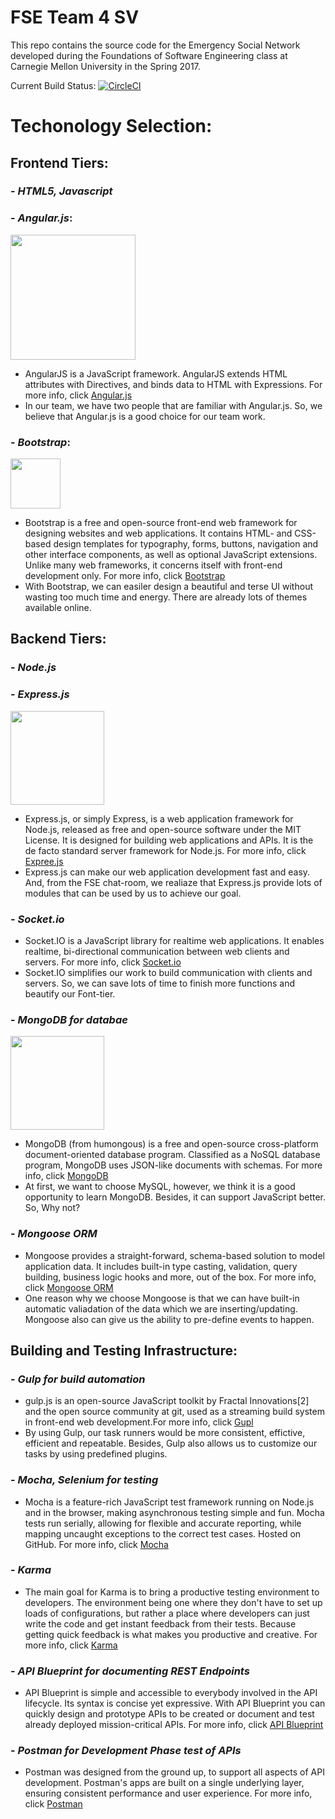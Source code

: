 FSE Team 4 SV
=============================
This repo contains the source code for the Emergency Social Network developed during the Foundations of Software Engineering class at Carnegie Mellon University in the Spring 2017.

Current Build Status:
[![CircleCI](https://circleci.com/gh/cmusv-fse/s17-ESN-SV4.svg?style=svg&token=c08813c1eb41bfb4447818b02b60bce92099acfd)](https://circleci.com/gh/cmusv-fse/s17-ESN-SV4)

Techonology Selection:
====


**Frontend Tiers:**
----
### - *HTML5, Javascript*
### - *Angular.js*:
<img src="https://upload.wikimedia.org/wikipedia/commons/c/ca/AngularJS_logo.svg" style="width: 200px">

- AngularJS is a JavaScript framework. AngularJS extends HTML attributes with Directives, and binds data to HTML with Expressions. For more info, click [Angular.js](https://en.wikipedia.org/wiki/AngularJS)
- In our team, we have two people that are familiar with Angular.js. So, we believe that Angular.js is a good choice for our team work.

### -  *Bootstrap*:
<img src="https://upload.wikimedia.org/wikipedia/commons/thumb/e/ea/Boostrap_logo.svg/239px-Boostrap_logo.svg.png" style="width: 80px">
 
- Bootstrap is a free and open-source front-end web framework for designing websites and web applications. It contains HTML- and CSS-based design templates for typography, forms, buttons, navigation and other interface components, as well as optional JavaScript extensions. Unlike many web frameworks, it concerns itself with front-end development only. For more info, click [Bootstrap](https://en.wikipedia.org/wiki/Bootstrap_(front-end_framework))
- With Bootstrap, we can easiler design a beautiful and terse UI without wasting too much time and energy. There are already lots of themes available online.

**Backend Tiers:**
----
### - *Node.js*
### - *Express.js*
<img src="https://upload.wikimedia.org/wikipedia/commons/6/64/Expressjs.png" style="width: 150px">

- Express.js, or simply Express, is a web application framework for Node.js, released as free and open-source software under the MIT License. It is designed for building web applications and APIs. It is the de facto standard server framework for Node.js. For more info, click [Expree.js](https://en.wikipedia.org/wiki/Express.js)
- Express.js can make our web application development fast and easy. And, from the FSE chat-room, we realiaze that Express.js provide lots of modules that can be used by us to achieve our goal. 

### - *Socket.io* 
- Socket.IO is a JavaScript library for realtime web applications. It enables realtime, bi-directional communication between web clients and servers. For more info, click [Socket.io](https://en.wikipedia.org/wiki/Socket.IO)
- Socket.IO simplifies our work to build communication with clients and servers. So, we can save lots of time to finish more functions and beautify our Font-tier.

### - *MongoDB for databae*
<img src="https://upload.wikimedia.org/wikipedia/en/thumb/4/45/MongoDB-Logo.svg/320px-MongoDB-Logo.svg.png" style="width: 150px">

- MongoDB (from humongous) is a free and open-source cross-platform document-oriented database program. Classified as a NoSQL database program, MongoDB uses JSON-like documents with schemas. For more info, click [MongoDB](https://en.wikipedia.org/wiki/MongoDB)
- At first, we want to choose MySQL, however, we think it is a good opportunity to learn MongoDB. Besides, it can support JavaScript better. So, Why not?

### - *Mongoose ORM*
- Mongoose provides a straight-forward, schema-based solution to model application data. It includes built-in type casting, validation, query building, business logic hooks and more, out of the box. For more info, click [Mongoose ORM](http://mongoosejs.com/)
- One reason why we choose Mongoose is that we can have built-in automatic valiadation of the data which we are inserting/updating. Mongoose also can give us the ability to pre-define events to happen.

**Building and Testing Infrastructure:**
----

### - *Gulp for build automation*
- gulp.js is an open-source JavaScript toolkit by Fractal Innovations[2] and the open source community at git, used as a streaming build system in front-end web development.For more info, click [Gupl](https://en.wikipedia.org/wiki/Gulp.js)
- By using Gulp, our task runners would be more consistent, effictive, efficient and repeatable. Besides, Gulp also allows us to customize our tasks by using predefined plugins.

### - *Mocha, Selenium for testing*
- Mocha is a feature-rich JavaScript test framework running on Node.js and in the browser, making asynchronous testing simple and fun. Mocha tests run serially, allowing for flexible and accurate reporting, while mapping uncaught exceptions to the correct test cases. Hosted on GitHub. For more info, click [Mocha](https://mochajs.org/)

### - *Karma*
- The main goal for Karma is to bring a productive testing environment to developers. The environment being one where they don't have to set up loads of configurations, but rather a place where developers can just write the code and get instant feedback from their tests. Because getting quick feedback is what makes you productive and creative. For more info, click [Karma](https://karma-runner.github.io)

### - *API Blueprint for documenting REST Endpoints*
- API Blueprint is simple and accessible to everybody involved in the API lifecycle. Its syntax is concise yet expressive. With API Blueprint you can quickly design and prototype APIs to be created or document and test already deployed mission-critical APIs. For more info, click [API Blueprint](https://apiblueprint.org/)

### - *Postman for Development Phase test of APIs*
- Postman was designed from the ground up, to support all aspects of API development. Postman's apps are built on a single underlying layer, ensuring consistent performance and user experience. For more info, click [Postman](https://www.getpostman.com/)



